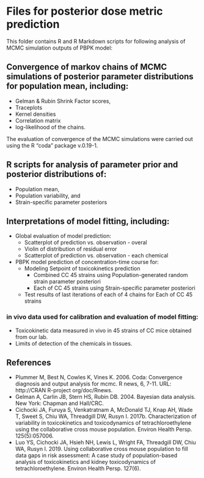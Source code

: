 # Files for posterior dose metric prediction

This folder contains R and R Markdown scripts for following analysis of MCMC simulation outputs of PBPK model:
  
  ## Convergence of markov chains of MCMC simulations of posterior parameter distributions for population mean, including:
   - Gelman & Rubin Shrink Factor scores,
   - Traceplots
   - Kernel densities 
   - Correlation matrix 
   - log-likelihood of the chains.
  
  The evaluation of convergence of the MCMC simulations were carried out using the R “coda” package v.0.19-1.
  
  ## R scripts for analysis of parameter prior and posterior distributions of: 
   - Population mean,  
   - Population variability, and
   - Strain-specific parameter posteriors
  
  ## Interpretations of model fitting, including: 
   - Global evaluation of model prediction:
      - Scatterplot of prediction vs. observation - overal
      - Violin of distribution of residual error
      - Scatterplot of prediction vs. observation - each chemical
   - PBPK model prediction of concentration-time course for:
      - Modeling Setpoint of toxicokinetics prediction
        - Combined CC 45 strains using Population-generated random strain parameter posteriori
        - Each of CC 45 strains using Strain-specific parameter posteriori
      - Test results of last iterations of each of 4 chains for Each of CC 45 strains

  ### in vivo data used for calibration and evaluation of model fitting:
   - Toxicokinetic data measured in vivo in 45 strains of CC mice obtained from our lab.
   - Limits of detection of the chemicals in tissues.


## References
- Plummer M, Best N, Cowles K, Vines K. 2006. Coda: Convergence diagnosis and output analysis for mcmc. R news, 6, 7-11. URL: http://CRAN R-project org/doc/Rnews.
- Gelman A, Carlin JB, Stern HS, Rubin DB. 2004. Bayesian data analysis. New York: Chapman and Hall/CRC.
- Cichocki JA, Furuya S, Venkatratnam A, McDonald TJ, Knap AH, Wade T, Sweet S, Chiu WA, Threadgill DW, Rusyn I. 2017b. Characterization of variability in toxicokinetics and toxicodynamics of tetrachloroethylene using the collaborative cross mouse population. Environ Health Persp. 125(5):057006.
- Luo YS, Cichocki JA, Hsieh NH, Lewis L, Wright FA, Threadgill DW, Chiu WA, Rusyn I. 2019. Using collaborative cross mouse population to fill data gaps in risk assessment: A case study of population-based analysis of toxicokinetics and kidney toxicodynamics of tetrachloroethylene. Environ Health Persp. 127(6).
